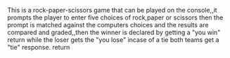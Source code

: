 This is a rock-paper-scissors game that can be played on the console,,it prompts the player to enter five choices of rock,paper or scissors then the prompt is matched against the computers choices and the results are compared and graded,,then the winner is declared by getting a "you win" return while the loser gets the "you lose" incase of a tie both teams get a "tie" response. return
